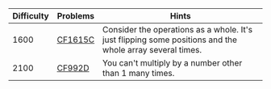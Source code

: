 | Difficulty | Problems | Hints |
| -------- | -------- | -------- |
| 1600 | [CF1615C](https://codeforces.com/problemset/problem/1615/C) | Consider the operations as a whole. It's just flipping some positions and the whole array several times. |
| 2100 | [CF992D](https://codeforces.com/problemset/problem/992/D) | You can't multiply by a number other than $1$ many times. |